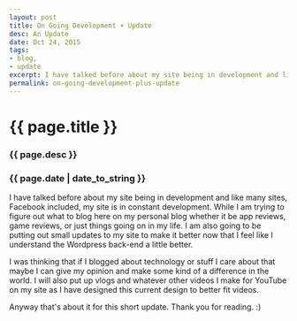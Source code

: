 ```yaml
---
layout: post
title: On Going Development + Update
desc: An Update
date: Oct 24, 2015
tags:
- blog,
- update
excerpt: I have talked before about my site being in development and like many sites, Facebook included, my site is in constant development.
permalink: on-going-development-plus-update
---
```

# {{ page.title }}

### {{ page.desc }}

### {{ page.date | date_to_string }}

I have talked before about my site being in development and like many sites, Facebook included, my site is in constant development. While I am trying to figure out what to blog here on my personal blog whether it be app reviews, game reviews, or just things going on in my life. I am also going to be putting out small updates to my site to make it better now that I feel like I understand the Wordpress back-end a little better.

I was thinking that if I blogged about technology or stuff I care about that maybe I can give my opinion and make some kind of a difference in the world. I will also put up vlogs and whatever other videos I make for YouTube on my site as I have designed this current design to better fit videos.

Anyway that's about it for this short update.
Thank you for reading. :)
